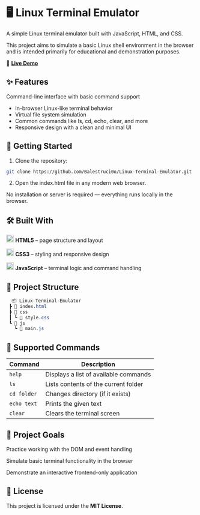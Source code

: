 # 🖥️ Linux Terminal Emulator
A simple Linux terminal emulator built with JavaScript, HTML, and CSS.

This project aims to simulate a basic Linux shell environment in the browser and is intended primarily for educational and demonstration purposes.

🔗 **[Live Demo](https://balestruci0o.github.io/Linux-Terminal-Emulator/)**  

## ✨ Features
Command-line interface with basic command support

* In-browser Linux-like terminal behavior
* Virtual file system simulation
* Common commands like ls, cd, echo, clear, and more
* Responsive design with a clean and minimal UI

## 🚀 Getting Started
1. Clone the repository:
  ```bash
  git clone https://github.com/Balestruci0o/Linux-Terminal-Emulator.git
  ```
2. Open the index.html file in any modern web browser.

No installation or server is required — everything runs locally in the browser.

## 🛠️ Built With

<img src="https://cdn.jsdelivr.net/gh/devicons/devicon/icons/html5/html5-original.svg" alt="HTML5" width="20" />  **HTML5** – page structure and layout

<img src="https://cdn.jsdelivr.net/gh/devicons/devicon/icons/css3/css3-original.svg" alt="CSS3" width="20"/>  **CSS3** – styling and responsive design

<img src="https://cdn.jsdelivr.net/gh/devicons/devicon/icons/javascript/javascript-original.svg" alt="JavaScript" width="20"/>  **JavaScript** – terminal logic and command handling

## 📁 Project Structure

```css
  📦 Linux-Terminal-Emulator
 ┣ 📄 index.html
 ┣ 📂 css
 ┃ ┗ 📄 style.css
 ┗ 📂 js
   ┗ 📄 main.js
```

## 📌 Supported Commands

| Command     | Description                           |
| ----------- | ------------------------------------- |
| `help`      | Displays a list of available commands |
| `ls`        | Lists contents of the current folder  |
| `cd folder` | Changes directory (if it exists)      |
| `echo text` | Prints the given text                 |
| `clear`     | Clears the terminal screen            |

## 🎯 Project Goals
Practice working with the DOM and event handling

Simulate basic terminal functionality in the browser

Demonstrate an interactive frontend-only application

## 📄 License
This project is licensed under the **MIT License**.
